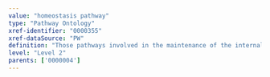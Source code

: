 ```yaml
---
value: "homeostasis pathway"
type: "Pathway Ontology"
xref-identifier: "0000355"
xref-dataSource: "PW"
definition: "Those pathways involved in the maintenance of the internal environment of an organism, the adequate levels of substances and nutrients, the stability of normal body states and the feedback regulatory mechanisms that control them."
level: "Level 2"
parents: ['0000004']
---
```

